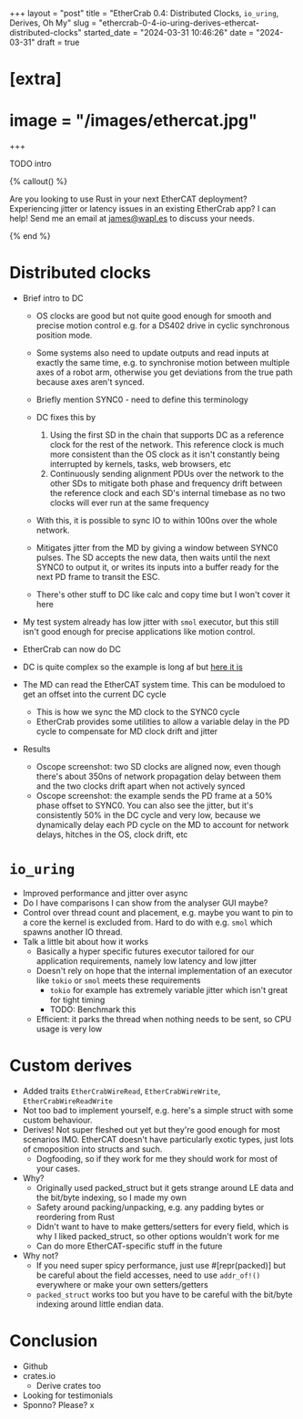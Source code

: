 +++
layout = "post"
title = "EtherCrab 0.4: Distributed Clocks, `io_uring`, Derives, Oh My"
slug = "ethercrab-0-4-io-uring-derives-ethercat-distributed-clocks"
started_date = "2024-03-31 10:46:26"
date = "2024-03-31"
draft = true

# [extra]
# image = "/images/ethercat.jpg"
+++

TODO intro

<!-- more -->

{% callout() %}

Are you looking to use Rust in your next EtherCAT deployment? Experiencing jitter or latency issues
in an existing EtherCrab app? I can help! Send me an email at [james@wapl.es](mailto:james@wapl.es)
to discuss your needs.

{% end %}

# Distributed clocks

- Brief intro to DC

  - OS clocks are good but not quite good enough for smooth and precise motion control e.g. for a
    DS402 drive in cyclic synchronous position mode.
  - Some systems also need to update outputs and read inputs at exactly the same time, e.g. to
    synchronise motion between multiple axes of a robot arm, otherwise you get deviations from the
    true path because axes aren't synced.
  - Briefly mention SYNC0 - need to define this terminology
  - DC fixes this by

    1. Using the first SD in the chain that supports DC as a reference clock for the rest of the
       network. This reference clock is much more consistent than the OS clock as it isn't
       constantly being interrupted by kernels, tasks, web browsers, etc
    2. Continuously sending alignment PDUs over the network to the other SDs to mitigate both phase
       and frequency drift between the reference clock and each SD's internal timebase as no two
       clocks will ever run at the same frequency

  - With this, it is possible to sync IO to within 100ns over the whole network.
  - Mitigates jitter from the MD by giving a window between SYNC0 pulses. The SD accepts the new
    data, then waits until the next SYNC0 to output it, or writes its inputs into a buffer ready for
    the next PD frame to transit the ESC.
  - There's other stuff to DC like calc and copy time but I won't cover it here

- My test system already has low jitter with `smol` executor, but this still isn't good enough for
  precise applications like motion control.
- EtherCrab can now do DC
- DC is quite complex so the example is long af but
  [here it is](https://github.com/ethercrab-rs/ethercrab/blob/cd049d84d144ca279c9c641b13104093daa04481/examples/dc.rs)
- The MD can read the EtherCAT system time. This can be moduloed to get an offset into the current
  DC cycle

  - This is how we sync the MD clock to the SYNC0 cycle
  - EtherCrab provides some utilities to allow a variable delay in the PD cycle to compensate for MD
    clock drift and jitter

- Results
  - Oscope screenshot: two SD clocks are aligned now, even though there's about 350ns of network
    propagation delay between them and the two clocks drift apart when not actively synced
  - Oscope screenshot: the example sends the PD frame at a 50% phase offset to SYNC0. You can also
    see the jitter, but it's consistently 50% in the DC cycle and very low, because we dynamically
    delay each PD cycle on the MD to account for network delays, hitches in the OS, clock drift, etc

# `io_uring`

- Improved performance and jitter over async
- Do I have comparisons I can show from the analyser GUI maybe?
- Control over thread count and placement, e.g. maybe you want to pin to a core the kernel is
  excluded from. Hard to do with e.g. `smol` which spawns another IO thread.
- Talk a little bit about how it works
  - Basically a hyper specific futures executor tailored for our application requirements, namely
    low latency and low jitter
  - Doesn't rely on hope that the internal implementation of an executor like `tokio` or `smol`
    meets these requirements
    - `tokio` for example has extremely variable jitter which isn't great for tight timing
    - TODO: Benchmark this
  - Efficient: it parks the thread when nothing needs to be sent, so CPU usage is very low

# Custom derives

- Added traits `EtherCrabWireRead`, `EtherCrabWireWrite`, `EtherCrabWireReadWrite`
- Not too bad to implement yourself, e.g. here's a simple struct with some custom behaviour.
- Derives! Not super fleshed out yet but they're good enough for most scenarios IMO. EtherCAT
  doesn't have particularly exotic types, just lots of cmoposition into structs and such.
  - Dogfooding, so if they work for me they should work for most of your cases.
- Why?
  - Originally used packed_struct but it gets strange around LE data and the bit/byte indexing, so I
    made my own
  - Safety around packing/unpacking, e.g. any padding bytes or reordering from Rust
  - Didn't want to have to make getters/setters for every field, which is why I liked packed_struct,
    so other options wouldn't work for me
  - Can do more EtherCAT-specific stuff in the future
- Why not?
  - If you need super spicy performance, just use #[repr(packed)] but be careful about the field
    accesses, need to use `addr_of!()` everywhere or make your own setters/getters
  - `packed_struct` works too but you have to be careful with the bit/byte indexing around little
    endian data.

# Conclusion

- Github
- crates.io
  - Derive crates too
- Looking for testimonials
- Sponno? Please? x
